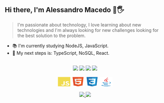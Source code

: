 ## Hi there, I'm Alessandro Macedo 👋🖐️ 

> I'm passionate about technology, I love learning about new technologies and I'm always looking for new challenges looking for the best solution to the problem.

* 📚 I'm currently studying NodeJS, JavaScript.
* 🚀 My next steps is: TypeScript, NoSQL, React.
<br><br>

<div id="all" >

<div class="contatos" align="center"> 
  <a href="https://www.instagram.com/aleluiz23/" target="_blank"><img src="https://img.shields.io/badge/-Instagram-%23E4405F?style=for-the-badge&logo=instagram&logoColor=white" target="_blank"></a>
 <a href="https://discord.gg/WaBqhBhm" target="_blank"><img src="https://img.shields.io/badge/Discord-7289DA?style=for-the-badge&logo=discord&logoColor=white" target="_blank"></a> 
  <a href = "mailto:igorsalvador0621@gmail.com"><img src="https://img.shields.io/badge/-Gmail-%23333?style=for-the-badge&logo=gmail&logoColor=white" target="_blank"></a>
  <a href="https://www.linkedin.com/in/igor-henrique-salvador-b915a31b4/" target="_blank"><img src="https://img.shields.io/badge/-LinkedIn-%230077B5?style=for-the-badge&logo=linkedin&logoColor=white" target="_blank"></a> 
</div><br>

 <div class="ferramentas" style="display: inline_block" margin="auto" align="center" >
  <img align="center" alt="Ale-Js" title="JavaScript" height="30" width="40" src="https://raw.githubusercontent.com/devicons/devicon/master/icons/javascript/javascript-plain.svg">
  <img align="center" alt="Ale-HTML" title="html5" height="30" width="40" src="https://raw.githubusercontent.com/devicons/devicon/master/icons/html5/html5-original.svg">
  <img align="center" alt="Ale-CSS" title="css3" height="30" width="40" src="https://raw.githubusercontent.com/devicons/devicon/master/icons/css3/css3-original.svg">
  <img align="center" alt="Ale-Python" title="Python"height="30" width="40" src="https://raw.githubusercontent.com/devicons/devicon/master/icons/java/java-original.svg"><br><br>
  
 
 
  <div class="desempenho" style="display: inline;">
  <a href="https://github.com/Ale-Macedo" >
    <div style="display: inline;" ><img heigh="180em" src="https://github-readme-stats.vercel.app/api?username=Ale-Macedo&theme=dracula&show_icons=true&include_all_commits=true&count_private=true"/></div>
    <div style="display: inline;" ><img heigh="180em" src="https://github-readme-stats.vercel.app/api/top-langs/?username=Ale-Macedo&layout=compact&langs_count=16&theme=dracula"/></div>
</div><br>
  

    

</div><br><br>
  


            
 
